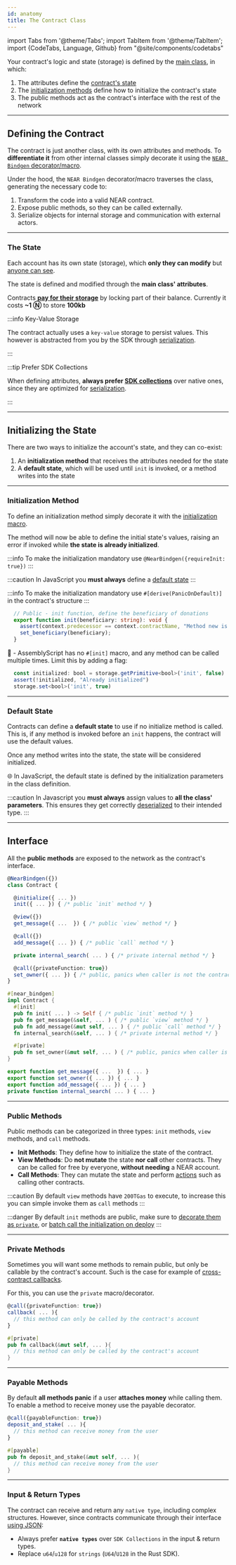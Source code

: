 ```yaml
---
id: anatomy
title: The Contract Class
---
```

import Tabs from '@theme/Tabs';
import TabItem from '@theme/TabItem';
import {CodeTabs, Language, Github} from "@site/components/codetabs"

Your contract's logic and state (storage) is defined by the [main class](#near-bindgen), in which:
1. The attributes define the [contract's state](#defining-the-state)
2. The [initialization methods](#initializing-the-state) define how to initialize the contract's state
3. The public methods act as the contract's interface with the rest of the network

---

## Defining the Contract
The contract is just another class, with its own attributes and methods. To **differentiate it** from other
internal classes simply decorate it using the [`NEAR Bindgen` decorator/macro](#decorators--macros).

<CodeTabs>
  <Language value="🌐 JavaScript" language="ts">
    <Github fname="contract.ts"
      url="https://github.com/near-examples/donation-js/blob/master/contract/src/contract.ts"
      start="6" end="9" />
  </Language>
  <Language value="🦀 Rust" language="rust">
    <Github fname="lib.rs"
      url="https://github.com/near-examples/donation-rust/blob/main/contract/src/lib.rs"
      start="7" end="12" />
  </Language>
</CodeTabs>

Under the hood, the `NEAR Bindgen` decorator/macro traverses the class, generating the necessary code to:

1. Transform the code into a valid NEAR contract.
2. Expose public methods, so they can be called externally.
3. Serialize objects for internal storage and communication with external actors.

<hr class="subsection" />

### The State
Each account has its own state (storage), which **only they can modify** but [anyone can see](../../4.tools/cli.md#near-view-state-near-view-state).

The state is defined and modified through the **main class' attributes**.

Contracts [**pay for their storage**](./storage.md#storage-cost) by locking part of their balance. Currently it costs **~1 Ⓝ** to store **100kb**

:::info Key-Value Storage

The contract actually uses a `key-value` storage to persist values. This however is abstracted from you
by the SDK through [serialization](./serialization.md).

:::

:::tip Prefer SDK Collections

When defining attributes, **always prefer [SDK collections](./storage.md)** over native ones, since they are optimized for [serialization](./serialization.md).

:::

---

## Initializing the State
There are two ways to initialize the account's state, and they can co-exist:
1. An **initialization method** that receives the attributes needed for the state
2. A **default state**, which will be used until `init` is invoked, or a method writes into the state


<hr class="subsection" />

### Initialization Method
To define an initialization method simply decorate it with the [initialization macro](#decorators--macros).

The method will now be able to define the initial state's values, raising an error if invoked
while **the state is already initialized**.

<Tabs className="language-tabs" groupId="code-tabs">
  <TabItem value="🌐 JavaScript">

  <Github fname="contract.ts" language="ts"
          url="https://github.com/near-examples/donation-js/blob/master/contract/src/contract.ts"
          start="11" end="14" />


:::info
To make the initialization mandatory use `@NearBindgen({requireInit: true})`
:::

:::caution
In JavaScript you **must always** define a [default state](#default-state)
:::


  </TabItem>
  <TabItem value="🦀 Rust">

  <Github fname="lib.rs" language="rust"
          url="https://github.com/near-examples/donation-rust/blob/main/contract/src/lib.rs"
          start="25" end="32" />

:::info
To make the initialization mandatory use `#[derive(PanicOnDefault)]` in the contract's structure
:::


  </TabItem>
  <TabItem value="🚀 AssemblyScript">

  ```ts
    // Public - init function, define the beneficiary of donations
    export function init(beneficiary: string): void {
      assert(context.predecessor == context.contractName, "Method new is private");
      set_beneficiary(beneficiary);
    }
  ```

  🚀 - AssemblyScript has no `#[init]` macro, and any method can be called multiple times. Limit this by adding a flag:

  ```ts
    const initialized: bool = storage.getPrimitive<bool>('init', false)
    assert(!initialized, "Already initialized")
    storage.set<bool>('init', true)
  ```
  </TabItem>
</Tabs>

<hr class="subsection" />

### Default State
Contracts can define a **default state** to use if no initialize method is called. This is, if any method is invoked
before an `init` happens, the contract will use the default values.

Once any method writes into the state, the state will be considered initialized.

<Tabs className="language-tabs" groupId="code-tabs">
  <TabItem value="🌐 JavaScript">

  <Github fname="contract.ts" language="ts"
          url="https://github.com/near-examples/donation-js/blob/master/contract/src/contract.ts"
          start="6" end="9" />

  🌐 In JavaScript, the default state is defined by the initialization parameters in the class definition.


:::caution
In Javascript you **must always** assign values to **all the class' parameters**. This ensures they get correctly [deserialized](./serialization.md) to their intended type.
:::


  </TabItem>
  <TabItem value="🦀 Rust">
    <Github fname="lib.rs" language="rust"
            url="https://github.com/near-examples/donation-rust/blob/main/contract/src/lib.rs"
            start="14" end="21" />
  </TabItem>
</Tabs>



---



## Interface 
All the **public methods** are exposed to the network as the contract's interface.

<Tabs className="language-tabs" groupId="code-tabs">
  <TabItem value="🌐 JavaScript">

  ```ts
  @NearBindgen({})
  class Contract {

    @initialize({ ... })
    init({ ... }) { /* public `init` method */ }

    @view({})
    get_message({ ...  }) { /* public `view` method */ }
  
    @call({})
    add_message({ ... }) { /* public `call` method */ }

    private internal_search( ... ) { /* private internal method */ }

    @call({privateFunction: true})
    set_owner({ ... }) { /* public, panics when caller is not the contract's account */ }
  }
  ```

  </TabItem>
  <TabItem value="🦀 Rust">

  ```rust
  #[near_bindgen]
  impl Contract {
    #[init]
    pub fn init( ... ) -> Self { /* public `init` method */ }
    pub fn get_message(&self, ... ) { /* public `view` method */ }
    pub fn add_message(&mut self, ... ) { /* public `call` method */ }
    fn internal_search(&self, ... ) { /* private internal method */ }

    #[private]
    pub fn set_owner(&mut self, ... ) { /* public, panics when caller is not the contract's account */ }
  }
  ```

  </TabItem>
  <TabItem value="🚀 AssemblyScript" >

  ```ts
  export function get_message({ ...  }) { ... }
  export function set_owner({ ... }) { ... }
  export function add_message({ ... }) { ... }
  private function internal_search( ... ) { ... }
  ```

  </TabItem>
</Tabs>

<hr class="subsection" />

### Public Methods
Public methods can be categorized in three types: `init` methods, `view` methods, and `call` methods.

- **Init Methods**: They define how to initialize the state of the contract.
- **View Methods**: Do **not mutate** the state **nor call** other contracts. They can 
be called for free by everyone, **without needing** a NEAR account.
- **Call Methods**: They can mutate the state and perform [actions](./actions.md) such
as calling other contracts.

:::caution
By default `view` methods have `200TGas` to execute, to increase this you can simple invoke them
as `call` methods
:::

:::danger
By default `init` methods are public, make sure to [decorate them as `private`](#private-methods), or [batch call the initialization on deploy](../deploy.md#initializing-the-contract)
:::

<hr class="subsection" />

### Private Methods
Sometimes you will want some methods to remain public, but only be callable by the contract's
account. Such is the case for example of [cross-contract callbacks](./crosscontract.md#callback-method).

For this, you can use the `private` macro/decorator.

<Tabs className="language-tabs" groupId="code-tabs">
  <TabItem value="🌐 JavaScript">

  ```ts
  @call({privateFunction: true})
  callback( ... ){
    // this method can only be called by the contract's account
  }
  ```

  </TabItem>
  <TabItem value="🦀 Rust">

  ```rust
  #[private]
  pub fn callback(&mut self, ... ){
    // this method can only be called by the contract's account
  }
  ```

  </TabItem>
</Tabs>

<hr class="subsection" />

### Payable Methods
By default **all methods panic** if a user **attaches money** while calling them. To enable a
method to receive money use the payable decorator.

<Tabs className="language-tabs" groupId="code-tabs">
  <TabItem value="🌐 JavaScript">

  ```ts
  @call({payableFunction: true})
  deposit_and_stake( ... ){
    // this method can receive money from the user
  }
  ```

  </TabItem>
  <TabItem value="🦀 Rust">

  ```rust
  #[payable]
  pub fn deposit_and_stake(&mut self, ... ){
    // this method can receive money from the user
  }
  ```

  </TabItem>
</Tabs>

<hr class="subsection" />


### Input & Return Types
The contract can receive and return any `native type`, including complex structures. However,
since contracts communicate through their interface [using JSON](./serialization.md):
- Always prefer **`native types`** over `SDK Collections` in the input & return types.
- Replace `u64`/`u128` for `strings` (`U64`/`U128` in the Rust SDK).
